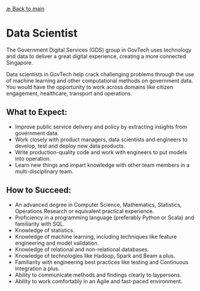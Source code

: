 [:back: Back to main](README.md)

# Data Scientist

The Government Digital Services (GDS) group in GovTech uses technology and data to deliver a great digital experience, creating a more connected Singapore.

Data scientists in GovTech help crack challenging problems through the use of machine learning and other computational methods on government data. You would have the opportunity to work across domains like citizen engagement, healthcare, transport and operations.

## What to Expect:

- Improve public service delivery and policy by extracting insights from government data.
- Work closely with product managers, data scientists and engineers to develop, test and deploy new data products.
- Write production-quality code and work with engineers to put models into operation.
- Learn new things and impart knowledge with other team members in a multi-disciplinary team.

## How to Succeed:

- An advanced degree in Computer Science, Mathematics, Statistics, Operations Research or equivalent practical experience.
- Proficiency in a programming language (preferably Python or Scala) and familiarity with SQL.
- Knowledge of statistics.
- Knowledge of machine learning, including techniques like feature engineering and model validation.
- Knowledge of relational and non-relational databases.
- Knowledge of technologies like Hadoop, Spark and Beam a plus.
- Familiarity with engineering best practices like testing and Continuous Integration a plus.
- Ability to communicate methods and findings clearly to laypersons.
- Ability to work comfortably in an Agile and fast-paced environment.
